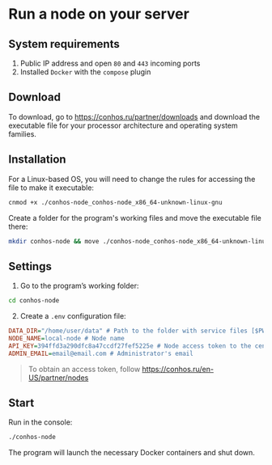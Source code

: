 # Run a node on your server

## System requirements

1. Public IP address and open `80` and `443` incoming ports
2. Installed `Docker` with the `compose` plugin

## Download

To download, go to https://conhos.ru/partner/downloads and download the executable file for your processor architecture and
operating system families.

## Installation

For a Linux-based OS, you will need to change the rules for accessing the file to make it executable:

```sh
cnmod +x ./conhos-node_conhos-node_x86_64-unknown-linux-gnu
```

Create a folder for the program's working files and move the executable file there:

```sh
mkdir conhos-node && move ./conhos-node_conhos-node_x86_64-unknown-linux-gnu ./conhos-node/conhos-node
```

## Settings

1. Go to the program’s working folder:

```sh
cd conhos-node
```

2. Create a `.env` configuration file:

```ini
DATA_DIR="/home/user/data" # Path to the folder with service files [$PWD/data]
NODE_NAME=local-node # Node name
API_KEY=394ffd3a290dfc8a47ccdf27fef5225e # Node access token to the central server
ADMIN_EMAIL=email@email.com # Administrator's email
```

> To obtain an access token, follow https://conhos.ru/en-US/partner/nodes

## Start

Run in the console:

```sh
./conhos-node
```

The program will launch the necessary Docker containers and shut down.
